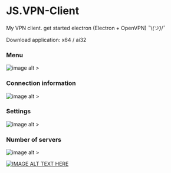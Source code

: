 # JS.VPN-Client
My VPN client. get started electron (Electron + OpenVPN) ¯\\_(ツ)_/¯

Download application: x64 / ai32 

### Menu
![image alt >](https://jsusdev.github.io/JS.VPN-Client/other/img_1.jpg)

### Сonnection information
![image alt >](https://jsusdev.github.io/JS.VPN-Client/other/img_2.jpg)

### Settings
![image alt >](https://jsusdev.github.io/JS.VPN-Client/other/img_3.jpg)

### Number of servers
![image alt >](https://jsusdev.github.io/JS.VPN-Client/other/img_4.jpg)

[![IMAGE ALT TEXT HERE](https://img.youtube.com/vi/YOUTUBE_VIDEO_ID_HERE/0.jpg)](https://www.youtube.com/watch?v=YOUTUBE_VIDEO_ID_HERE)
